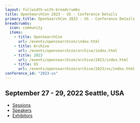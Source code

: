 ```yaml
---
layout: fullwidth-with-breadcrumbs
title: OpenSearchCon 2023 - US - Conference Details
primary_title: OpenSearchCon 2023 - US - Conference Details
breadcrumbs:
  icon: community
  items:
    - title: OpenSearchCon
      url: /events/opensearchcon/index.html
    - title: Archive
      url: /events/opensearchcon/archive/index.html
    - title: 2023
      url: /events/opensearchcon/archive/2023/index.html
    - title: US
      url: /events/opensearchcon/archive/2023/us/index.html
conference_id: "2023-us"
---
```


## September 27 - 29, 2022 Seattle, USA

* [Sessions](/events/opensearchcon/archive/2023/us/sessions/index.html)
* [Speakers](/events/opensearchcon/archive/2023/us/speakers/index.html)
* [Exhibitors](/events/opensearchcon/archive/2023/us/exhibitors/index.html)
